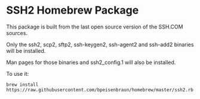 # SSH2 Homebrew Package

This package is built from the last open source version of the 
SSH.COM sources.

Only the ssh2, scp2, sftp2, ssh-keygen2, ssh-agent2 and ssh-add2 
binaries will be installed.

Man pages for those binaries and ssh2_config.1 will also be installed.

To use it:

```
brew install https://raw.githubusercontent.com/bpeisenbraun/homebrew/master/ssh2.rb
```
